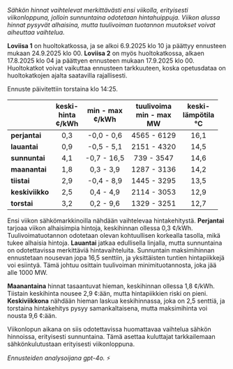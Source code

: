 *Sähkön hinnat vaihtelevat merkittävästi ensi viikolla, erityisesti viikonloppuna, jolloin sunnuntaina odotetaan hintahuippuja. Viikon alussa hinnat pysyvät alhaisina, mutta tuulivoiman tuotannon muutokset voivat aiheuttaa vaihtelua.*

**Loviisa 1** on huoltokatkossa, ja se alkoi 6.9.2025 klo 10 ja päättyy ennusteen mukaan 24.9.2025 klo 00. **Loviisa 2** on myös huoltokatkossa, alkaen 17.8.2025 klo 04 ja päättyen ennusteen mukaan 17.9.2025 klo 00. Huoltokatkot voivat vaikuttaa ennusteen tarkkuuteen, koska opetusdataa on huoltokatkojen ajalta saatavilla rajallisesti.

Ennuste päivitettiin torstaina klo 14:25.

|              | keski-<br>hinta<br>¢/kWh | min - max<br>¢/kWh | tuulivoima<br>min - max<br>MW | keski-<br>lämpötila<br>°C |
|:-------------|:----------------:|:----------------:|:-------------:|:-------------:|
| **perjantai**   | 0,3             | -0,0 - 0,6       | 4565 - 6129   | 16,1         |
| **lauantai**    | 0,9             | -0,5 - 5,1       | 2151 - 4320   | 14,5         |
| **sunnuntai**   | 4,1             | -0,7 - 16,5      | 739 - 3547    | 14,6         |
| **maanantai**   | 1,8             | 0,3 - 3,9        | 1287 - 3136   | 14,2         |
| **tiistai**     | 2,9             | -0,4 - 8,9       | 1445 - 3295   | 13,5         |
| **keskiviikko** | 2,5             | 0,4 - 4,9        | 2114 - 3053   | 12,9         |
| **torstai**     | 3,2             | 0,2 - 9,6        | 1329 - 3251   | 12,7         |

Ensi viikon sähkömarkkinoilla nähdään vaihtelevaa hintakehitystä. **Perjantai** tarjoaa viikon alhaisimpia hintoja, keskihinnan ollessa 0,3 ¢/kWh. Tuulivoimatuotannon odotetaan olevan kohtuullisen korkealla tasolla, mikä tukee alhaisia hintoja. **Lauantai** jatkaa edullisella linjalla, mutta sunnuntaina on odotettavissa merkittäviä hintavaihteluita. Sunnuntain maksimihinnan ennustetaan nousevan jopa 16,5 senttiin, ja yksittäisten tuntien hintapiikkejä voi esiintyä. Tämä johtuu osittain tuulivoiman minimituotannosta, joka jää alle 1000 MW.

**Maanantaina** hinnat tasaantuvat hieman, keskihinnan ollessa 1,8 ¢/kWh. Tiistain keskihinta nousee 2,9 ¢:ään, mutta hintapiikkien riski on pieni. **Keskiviikkona** nähdään hieman laskua keskihinnassa, joka on 2,5 senttiä, ja torstaina hintakehitys pysyy samankaltaisena, mutta maksimihinta voi nousta 9,6 ¢:ään.

Viikonlopun aikana on siis odotettavissa huomattavaa vaihtelua sähkön hinnoissa, erityisesti sunnuntaina. Tämä asettaa kuluttajat tarkkailemaan sähkönkulutustaan erityisesti viikonloppuna. 

*Ennusteiden analysoijana gpt-4o.* ⚡
